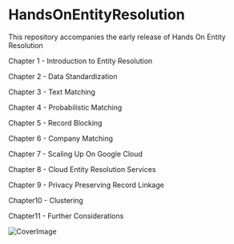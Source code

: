 # HandsOnEntityResolution
This repository accompanies the early release of Hands On Entity Resolution

Chapter 1 - Introduction to Entity Resolution

Chapter 2 - Data Standardization

Chapter 3 - Text Matching

Chapter 4 - Probabilistic Matching

Chapter 5 - Record Blocking

Chapter 6 - Company Matching

Chapter 7 - Scaling Up On Google Cloud

Chapter 8 - Cloud Entity Resolution Services

Chapter 9 - Privacy Preserving Record Linkage

Chapter10 - Clustering

Chapter11 - Further Considerations

![CoverImage](https://github.com/mshearer0/HandsOnEntityResolution/assets/37480681/35ad1e5e-5b84-4683-ac75-c2accdfae152)

